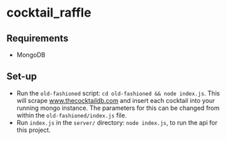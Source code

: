 # cocktail_raffle

## Requirements
* MongoDB

## Set-up 
* Run the `old-fashioned` script: `cd old-fashioned && node index.js`. This will scrape www.thecocktaildb.com and insert each cocktail into your running mongo instance. The parameters for this can be changed from within the `old-fashioned/index.js` file.
* Run `index.js` in the `server/` directory: `node index.js`, to run the api for this project.